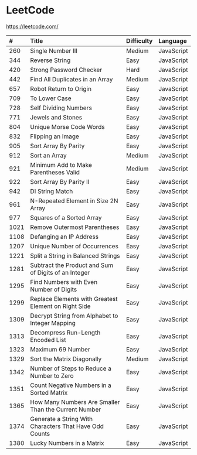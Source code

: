 # LeetCode

https://leetcode.com/

| #    | Title                                                    | Difficulty | Language         |
| :--- | :------------------------------------------------------- | :--------- | :--------------- |
| 260  | Single Number III                                        | Medium     | JavaScript       |
| 344  | Reverse String                                           | Easy       | JavaScript       |
| 420  | Strong Password Checker                                  | Hard       | JavaScript       |
| 442  | Find All Duplicates in an Array                          | Medium     | JavaScript       |
| 657  | Robot Return to Origin                                   | Easy       | JavaScript       |
| 709  | To Lower Case                                            | Easy       | JavaScript       |
| 728  | Self Dividing Numbers                                    | Easy       | JavaScript       |
| 771  | Jewels and Stones                                        | Easy       | JavaScript       |
| 804  | Unique Morse Code Words                                  | Easy       | JavaScript       |
| 832  | Flipping an Image                                        | Easy       | JavaScript       |
| 905  | Sort Array By Parity                                     | Easy       | JavaScript       |
| 912  | Sort an Array                                            | Medium     | JavaScript       |
| 921  | Minimum Add to Make Parentheses Valid                    | Medium     | JavaScript       |
| 922  | Sort Array By Parity II                                  | Easy       | JavaScript       |
| 942  | DI String Match                                          | Easy       | JavaScript       |
| 961  | N-Repeated Element in Size 2N Array                      | Easy       | JavaScript       |
| 977  | Squares of a Sorted Array                                | Easy       | JavaScript       |
| 1021 | Remove Outermost Parentheses                             | Easy       | JavaScript       |
| 1108 | Defanging an IP Address                                  | Easy       | JavaScript       |
| 1207 | Unique Number of Occurrences                             | Easy       | JavaScript       |
| 1221 | Split a String in Balanced Strings                       | Easy       | JavaScript       |
| 1281 | Subtract the Product and Sum of Digits of an Integer     | Easy       | JavaScript       |
| 1295 | Find Numbers with Even Number of Digits                  | Easy       | JavaScript       |
| 1299 | Replace Elements with Greatest Element on Right Side     | Easy       | JavaScript       |
| 1309 | Decrypt String from Alphabet to Integer Mapping          | Easy       | JavaScript       |
| 1313 | Decompress Run-Length Encoded List                       | Easy       | JavaScript       |
| 1323 | Maximum 69 Number                                        | Easy       | JavaScript       |
| 1329 | Sort the Matrix Diagonally                               | Medium     | JavaScript       |
| 1342 | Number of Steps to Reduce a Number to Zero               | Easy       | JavaScript       |
| 1351 | Count Negative Numbers in a Sorted Matrix                | Easy       | JavaScript       |
| 1365 | How Many Numbers Are Smaller Than the Current Number     | Easy       | JavaScript       |
| 1374 | Generate a String With Characters That Have Odd Counts   | Easy       | JavaScript       |
| 1380 | Lucky Numbers in a Matrix                                | Easy       | JavaScript       |